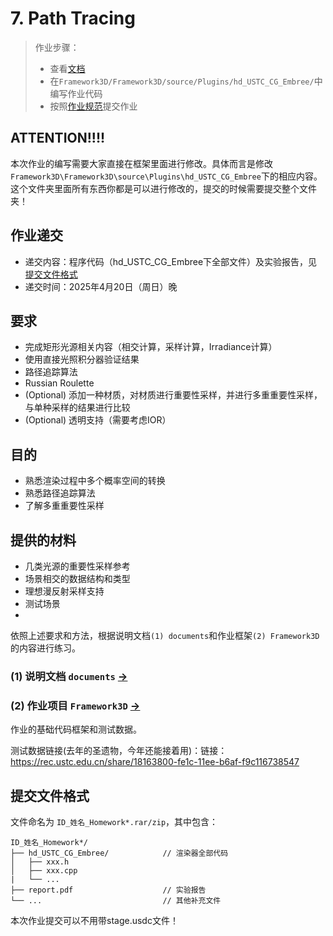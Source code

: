 # 7. Path Tracing

> 作业步骤：
> - 查看[文档](./rtfd.pdf)
> - 在`Framework3D/Framework3D/source/Plugins/hd_USTC_CG_Embree/`中编写作业代码
> - 按照[作业规范](../README.md)提交作业
## **ATTENTION**!!!!
本次作业的编写需要大家直接在框架里面进行修改。具体而言是修改`Framework3D\Framework3D\source\Plugins\hd_USTC_CG_Embree`下的相应内容。这个文件夹里面所有东西你都是可以进行修改的，提交的时候需要提交整个文件夹！

## 作业递交

- 递交内容：程序代码（hd_USTC_CG_Embree下全部文件）及实验报告，见[提交文件格式](#提交文件格式)
- 递交时间：2025年4月20日（周日）晚

## 要求

- 完成矩形光源相关内容（相交计算，采样计算，Irradiance计算）
- 使用直接光照积分器验证结果
- 路径追踪算法
- Russian Roulette
- (Optional) 添加一种材质，对材质进行重要性采样，并进行多重重要性采样，与单种采样的结果进行比较
- (Optional) 透明支持（需要考虑IOR）

## 目的

- 熟悉渲染过程中多个概率空间的转换
- 熟悉路径追踪算法
- 了解多重重要性采样


## 提供的材料

- 几类光源的重要性采样参考
- 场景相交的数据结构和类型
- 理想漫反射采样支持
- 测试场景
- 
依照上述要求和方法，根据说明文档`(1) documents`和作业框架`(2) Framework3D`的内容进行练习。

### (1) 说明文档 `documents` [->](./rtfd.pdf) 

### (2) 作业项目 `Framework3D` [->](../../Framework3D/) 

作业的基础代码框架和测试数据。

测试数据链接(去年的圣遗物，今年还能接着用)：链接：https://rec.ustc.edu.cn/share/18163800-fe1c-11ee-b6af-f9c116738547

## 提交文件格式

文件命名为 `ID_姓名_Homework*.rar/zip`，其中包含：

```
ID_姓名_Homework*/
├── hd_USTC_CG_Embree/            // 渲染器全部代码
│   ├── xxx.h
│   ├── xxx.cpp
|   └── ...
├── report.pdf                    // 实验报告
└── ...                           // 其他补充文件
```
本次作业提交可以不用带stage.usdc文件！
